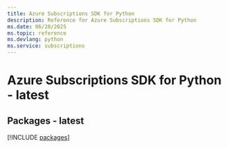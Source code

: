 ```yaml
---
title: Azure Subscriptions SDK for Python
description: Reference for Azure Subscriptions SDK for Python
ms.date: 06/20/2025
ms.topic: reference
ms.devlang: python
ms.service: subscriptions
---
```

# Azure Subscriptions SDK for Python - latest
## Packages - latest
[!INCLUDE [packages](subscriptions-index.md)]